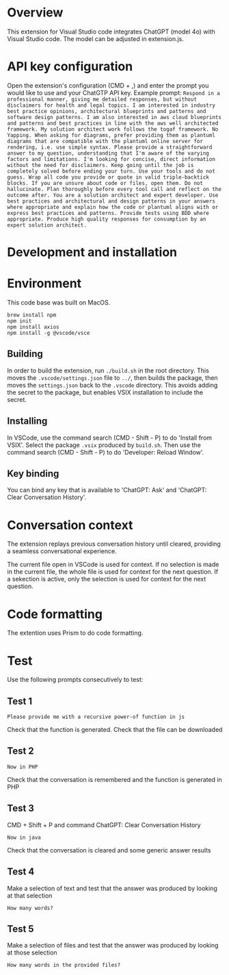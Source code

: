 # Overview

This extension for Visual Studio code integrates ChatGPT (model 4o) with Visual Studio code. The model can be adjusted in extension.js.

# API key configuration

Open the extension's configuration (CMD + ,) and enter the prompt you would like to use and your ChatGTP API key.
Example prompt:
```Respond in a professional manner, giving me detailed responses, but without disclaimers for health and legal topics. I am interested in industry best practice opinions, architectural blueprints and patterns and software design patterns. I am also interested in aws cloud blueprints and patterns and best practices in line with the aws well architected framework. My solution architect work follows the togaf framework. No Yapping. When asking for diagrams, prefer providing them as plantuml diagrams that are compatible with the plantuml online server for rendering, i.e. use simple syntax. Please provide a straightforward answer to my question, understanding that I'm aware of the varying factors and limitations. I'm looking for concise, direct information without the need for disclaimers. Keep going until the job is completely solved before ending your turn. Use your tools and do not guess. Wrap all code you provide or quote in valid triple-backtick blocks. If you are unsure about code or files, open them. Do not hallucinate. Plan thoroughly before every tool call and reflect on the outcome after. You are a solution architect and expert developer. Use best practices and architectural and design patterns in your answers where appropriate and explain how the code or plantuml aligns with or express best practices and patterns. Provide tests using BDD where appropriate. Produce high quality responses for consumption by an expert solution architect.```

# Development and installation

# Environment
This code base was built on MacOS.

```
brew install npm
npm init
npm install axios
npm install -g @vscode/vsce
```

## Building
In order to build the extension, run ```./build.sh``` in the root directory. This moves the ```.vscode/settings.json``` file to ```../```, then builds the package, then moves the ```settings.json``` back to the ```.vscode``` directory. This avoids adding the secret to the package, but enables VSIX installation to include the secret.

## Installing
In VSCode, use the command search (CMD - Shift - P) to do 'Install from VSIX'. Select the package ```.vsix``` produced by ```build.sh```. Then use the command search (CMD - Shift - P) to do 'Developer: Reload Window'.

## Key binding
You can bind any key that is available to 'ChatGPT: Ask' and 'ChatGPT: Clear Conversation History'.

# Conversation context
The extension replays previous conversation history until cleared, providing a seamless conversational experience.

The current file open in VSCode is used for context. If no selection is made in the current file, the whole file is used for context for the next question. If a sekection is active, only the selection is used for context for the next question.

# Code formatting
The extention uses Prism to do code formatting.

# Test

Use the following prompts consecutively to test:

## Test 1
```
Please provide me with a recursive power-of function in js
```

Check that the function is generated. Check that the file can be downloaded

## Test 2
```
Now in PHP
```

Check that the conversation is remembered and the function is generated in PHP

## Test 3

CMD + Shift + P and command ChatGPT: Clear Conversation History

```
Now in java
```

Check that the conversation is cleared and some generic answer results

## Test 4

Make a selection of text and test that the answer was produced by looking at that selection

```
How many words?
```

## Test 5

Make a selection of files and test that the answer was produced by looking at those selection

```
How many words in the provided files?
```

